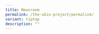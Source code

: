 ```yaml
---
title: Newsroom
permalink: /the-ubin-project/permalink/
variant: tiptap
description: ""
---
```

<p></p>